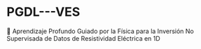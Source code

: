 # PGDL---VES
📂 Aprendizaje Profundo Guiado por la Física para la Inversión No Supervisada de Datos de Resistividad Eléctrica en 1D
